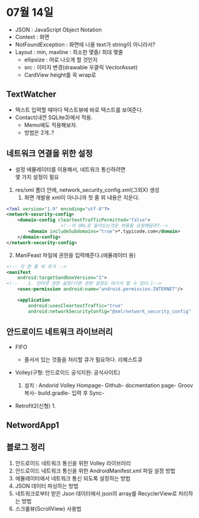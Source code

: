 # 07월 14일

- JSON : JavaScript Object Notation 
- Context : 화면
- NotFoundException : 화면에 나올 text가 string이 아니라서?
- Layout : min, maxline : 최소한 몇줄/ 최대 몇줄
  - ellipsize : 어로 나오게 할 것인지
  - src : 이미지 변경(drawable 우클릭 VectorAsset)
  - CardView height를 꼭 wrap로


## TextWatcher
- 텍스트 입력할 때마다 텍스트뷰에 바로 텍스트를 보여준다.
- Contact(내껀 SQLite3)에서 적용.
  - Memo에도 적용해보자.
  - 방법은 2개..?


## 네트워크 연결을 위한 설정
- 설정 에뮬레이터를 이용해서, 네트워크 통신하려면  
몇 가지 설정이 필요
1. res/xml 폴더 안에, network_security_config.xml(그외X) 생성
   1. 화면 개발용 xml이 아니니까 첫 줄 외 내용은 지운다.
```xml
<?xml version="1.0" encoding="utf-8"?>
<network-security-config>
    <domain-config cleartextTrafficPermitted="false">
                    <!--이 URL로 들어오는것은 허용을 요청해달라?-->
        <domain includeSubdomains="true">*.typicode.com</domain>
    </domain-config>
</network-security-config>
```
2. ManiFeast 파일에 권한을 입력해준다.(에뮬레이터 용)
```xml
<!-- 각 한 줄 씩 추가 -->
<manifest
    android:targetSandboxVersion="1">
<!--    1. 인터넷 권한 설정(다른 권한 설정도 여기서 할 수 있다.)-->
    <uses-permission android:name="android.permission.INTERNET"/>

    <application
        android:usesCleartextTraffic="true"
        android:networkSecurityConfig="@xml/network_security_config"
```

## 안드로이드 네트워크 라이브러리
- FIFO
    - 줄서서 있는 것들을 처리할 큐가 필요하다. 리퀘스트큐
- Volley(구형: 안드로이드 공식지원: 공식사이트)
    1. 설치 : Andorid Volley Hompage- Github- docmentation page- Groov 복사- build.gradle- 입력 후 Sync- 

- Retrofit2(신형)
    1. 

## NetwordApp1



## 블로그 정리
1. 안드로이드 네트워크 통신을 위한 Volley 라이브러리
2. 안드로이드 네트워크 통신을 위한 AndroidManifest.xml 파일 설정 방법
3. 에뮬레이터에서 네트워크 통신 되도록 설정하는 방법
4. JSON 데이터 파싱하는 방법
5. 네트워크로부터 받은 Json 데이터에서 json의 array를 RecyclerView로 처리하는 방법
6. 스크롤뷰(ScrollView) 사용법